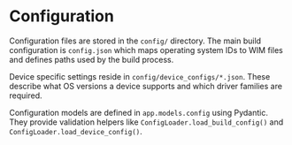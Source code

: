 # Configuration

Configuration files are stored in the `config/` directory. The main build configuration is `config.json` which maps operating system IDs to WIM files and defines paths used by the build process.

Device specific settings reside in `config/device_configs/*.json`. These describe what OS versions a device supports and which driver families are required.

Configuration models are defined in `app.models.config` using Pydantic. They provide validation helpers like `ConfigLoader.load_build_config()` and `ConfigLoader.load_device_config()`.
